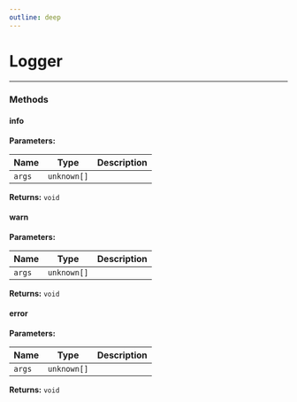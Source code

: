 ```yaml
---
outline: deep
---
```


# Logger 

---

### Methods

#### info

**Parameters:**

| Name | Type | Description |
|------|------|-------------|
| `args` | `unknown[]` |  |

**Returns:** `void`

#### warn

**Parameters:**

| Name | Type | Description |
|------|------|-------------|
| `args` | `unknown[]` |  |

**Returns:** `void`

#### error

**Parameters:**

| Name | Type | Description |
|------|------|-------------|
| `args` | `unknown[]` |  |

**Returns:** `void`

